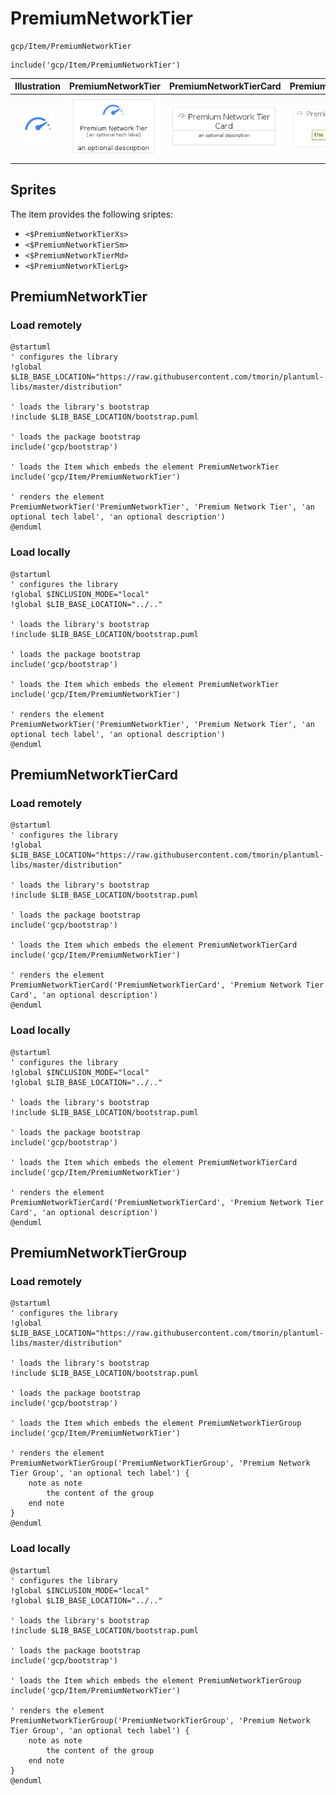 # PremiumNetworkTier


```text
gcp/Item/PremiumNetworkTier
```

```text
include('gcp/Item/PremiumNetworkTier')
```



| Illustration | PremiumNetworkTier | PremiumNetworkTierCard | PremiumNetworkTierGroup |
| :---: | :---: | :---: | :---: |
| ![illustration for Illustration](../../gcp/Item/PremiumNetworkTier.png) | ![illustration for PremiumNetworkTier](../../gcp/Item/PremiumNetworkTier.Local.png) | ![illustration for PremiumNetworkTierCard](../../gcp/Item/PremiumNetworkTierCard.Local.png) | ![illustration for PremiumNetworkTierGroup](../../gcp/Item/PremiumNetworkTierGroup.Local.png) |



## Sprites
The item provides the following sriptes:

- `<$PremiumNetworkTierXs>`
- `<$PremiumNetworkTierSm>`
- `<$PremiumNetworkTierMd>`
- `<$PremiumNetworkTierLg>`





## PremiumNetworkTier

### Load remotely
```plantuml
@startuml
' configures the library
!global $LIB_BASE_LOCATION="https://raw.githubusercontent.com/tmorin/plantuml-libs/master/distribution"

' loads the library's bootstrap
!include $LIB_BASE_LOCATION/bootstrap.puml

' loads the package bootstrap
include('gcp/bootstrap')

' loads the Item which embeds the element PremiumNetworkTier
include('gcp/Item/PremiumNetworkTier')

' renders the element
PremiumNetworkTier('PremiumNetworkTier', 'Premium Network Tier', 'an optional tech label', 'an optional description')
@enduml
```

### Load locally
```plantuml
@startuml
' configures the library
!global $INCLUSION_MODE="local"
!global $LIB_BASE_LOCATION="../.."

' loads the library's bootstrap
!include $LIB_BASE_LOCATION/bootstrap.puml

' loads the package bootstrap
include('gcp/bootstrap')

' loads the Item which embeds the element PremiumNetworkTier
include('gcp/Item/PremiumNetworkTier')

' renders the element
PremiumNetworkTier('PremiumNetworkTier', 'Premium Network Tier', 'an optional tech label', 'an optional description')
@enduml
```

## PremiumNetworkTierCard

### Load remotely
```plantuml
@startuml
' configures the library
!global $LIB_BASE_LOCATION="https://raw.githubusercontent.com/tmorin/plantuml-libs/master/distribution"

' loads the library's bootstrap
!include $LIB_BASE_LOCATION/bootstrap.puml

' loads the package bootstrap
include('gcp/bootstrap')

' loads the Item which embeds the element PremiumNetworkTierCard
include('gcp/Item/PremiumNetworkTier')

' renders the element
PremiumNetworkTierCard('PremiumNetworkTierCard', 'Premium Network Tier Card', 'an optional description')
@enduml
```

### Load locally
```plantuml
@startuml
' configures the library
!global $INCLUSION_MODE="local"
!global $LIB_BASE_LOCATION="../.."

' loads the library's bootstrap
!include $LIB_BASE_LOCATION/bootstrap.puml

' loads the package bootstrap
include('gcp/bootstrap')

' loads the Item which embeds the element PremiumNetworkTierCard
include('gcp/Item/PremiumNetworkTier')

' renders the element
PremiumNetworkTierCard('PremiumNetworkTierCard', 'Premium Network Tier Card', 'an optional description')
@enduml
```

## PremiumNetworkTierGroup

### Load remotely
```plantuml
@startuml
' configures the library
!global $LIB_BASE_LOCATION="https://raw.githubusercontent.com/tmorin/plantuml-libs/master/distribution"

' loads the library's bootstrap
!include $LIB_BASE_LOCATION/bootstrap.puml

' loads the package bootstrap
include('gcp/bootstrap')

' loads the Item which embeds the element PremiumNetworkTierGroup
include('gcp/Item/PremiumNetworkTier')

' renders the element
PremiumNetworkTierGroup('PremiumNetworkTierGroup', 'Premium Network Tier Group', 'an optional tech label') {
    note as note
        the content of the group
    end note
}
@enduml
```

### Load locally
```plantuml
@startuml
' configures the library
!global $INCLUSION_MODE="local"
!global $LIB_BASE_LOCATION="../.."

' loads the library's bootstrap
!include $LIB_BASE_LOCATION/bootstrap.puml

' loads the package bootstrap
include('gcp/bootstrap')

' loads the Item which embeds the element PremiumNetworkTierGroup
include('gcp/Item/PremiumNetworkTier')

' renders the element
PremiumNetworkTierGroup('PremiumNetworkTierGroup', 'Premium Network Tier Group', 'an optional tech label') {
    note as note
        the content of the group
    end note
}
@enduml
```

